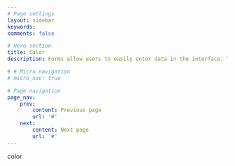```yaml
---
# Page settings
layout: sidebar
keywords:
comments: false

# Hero section
title: Color
description: Forms allow users to easily enter data in the interface. This may allow them to use a service, configure options or make a transaction.

# # Micro navigation
# micro_nav: true

# Page navigation
page_nav:
    prev:
        content: Previous page
        url: '#'
    next:
        content: Next page
        url: '#'
---
```


color
